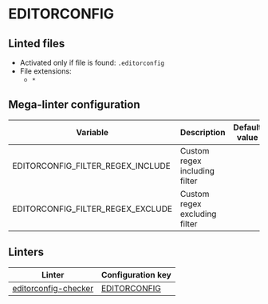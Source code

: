 <!-- markdownlint-disable MD003 MD020 MD033 MD041 -->
<!-- Generated by .automation/build.py, please do not update manually -->
# EDITORCONFIG

## Linted files

- Activated only if file is found: `.editorconfig`
- File extensions:
  - `*`

## Mega-linter configuration

| Variable | Description | Default value |
| ----------------- | -------------- | -------------- |
| EDITORCONFIG_FILTER_REGEX_INCLUDE | Custom regex including filter |  |
| EDITORCONFIG_FILTER_REGEX_EXCLUDE | Custom regex excluding filter |  |

## Linters

| Linter | Configuration key |
| ------ | ----------------- |
| [editorconfig-checker](editorconfig_editorconfig_checker.md) | [EDITORCONFIG](editorconfig_editorconfig_checker.md) |
